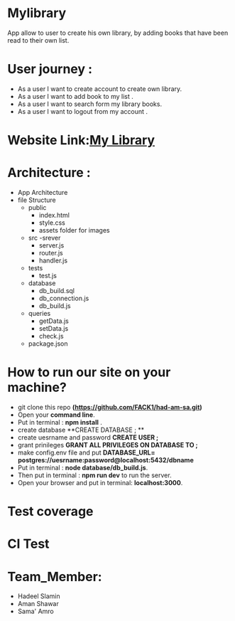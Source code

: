 # Mylibrary
App allow to user to create his own library, by adding books that have been read to their own list.

# User journey :
  - As a user I want to create account to create own library.
  - As a user I want to add book to my list .
  - As a user I want to search form my library books.
  - As a user I want to logout from my account .
 

# Website Link:[My Library](https://music-dbapp.herokuapp.com/)
# Architecture :
- App Architecture 
- file Structure 
  - public 
    - index.html 
    - style.css 
    - assets folder for images
  - src 
   -srever
    - server.js
    - router.js
    - handler.js
   - tests
     - test.js
   - database
     - db_build.sql
     - db_connection.js
     - db_build.js
   - queries
     - getData.js
     - setData.js
     - check.js
  - package.json
  
 
# How to run our site on your machine?
- git clone this repo **(https://github.com/FACK1/had-am-sa.git)**
- Open your **command line**.
- Put in terminal : **npm install** .
- create database **CREATE DATABASE <database name here>; **
- create uesrname and password **CREATE USER <desired username to connect to database>;**
- grant prinileges **GRANT ALL PRIVILEGES ON DATABASE <database name here> TO <desired username entered previously>;**
- make config.env file and put **DATABASE_URL= postgres://uesrname:password@localhost:5432/dbname**
- Put in terminal : **node database/db_build.js**.
- Then put in terminal : **npm run dev**  to run the server.
- Open your browser and put in terminal: **localhost:3000**.

# Test coverage


# CI Test

# Team_Member:
  - Hadeel Slamin
  - Aman Shawar
  - Sama' Amro 

